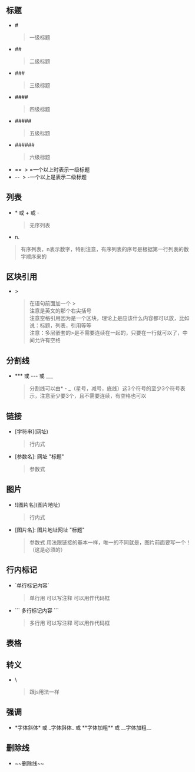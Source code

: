 
## 标题
* \#
  > 一级标题
* \##
  > 二级标题
* \###
  > 三级标题
* \####
  > 四级标题
* \#####
  > 五级标题
* \######
  > 六级标题
* ==
  > =一个以上时表示一级标题
* --
  > -一个以上是表示二级标题
## 列表
* \* 或 \+ 或 \-
  > 无序列表
* n.
 > 有序列表，n表示数字，特别注意，有序列表的序号是根据第一行列表的数字顺序来的
## 区块引用
* \>    
  > 在语句前面加一个 \>    
  > 注意是英文的那个右尖括号    
  > 注意空格引用因为是一个区块，理论上是应该什么内容都可以放，比如说：标题，列表，引用等等   
  > 注意：多层嵌套的>是不需要连续在一起的，只要在一行就可以了，中间允许有空格   
## 分割线
* \*\*\*  或 \-\-\- 或 \_\_\_
  > 分割线可以由\* \- \_（星号，减号，底线）这3个符号的至少3个符号表示，注意至少要3个，且不需要连续，有空格也可以
## 链接
* \[字符串\](网址)
  > 行内式
* \[参数名\]: 网址 "标题"
  > 参数式
## 图片
* \!\[图片名\](图片地址)
  > 行内式
* \[图片名\]: 图片地址网址 "标题"
  > 参数式 用法跟链接的基本一样，唯一的不同就是，图片前面要写一个！（这是必须的）
## 行内标记
* \`单行标记内容\`
  > 单行用 可以写注释 可以用作代码框
* \`\`\` 多行标记内容 \`\`\`
  > 多行用 可以写注释 可以用作代码框
## 表格
## 转义
* \\
  > 跟js用法一样
## 强调
* \*字体斜体\* 或 \_字体斜体\_ 或 \*\*字体加粗\*\* 或 \_\_字体加粗\_\_
## 删除线
* \~\~删除线\~\~
